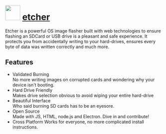 # <img src="https://cdn.jsdelivr.net/gh/majkinetor/chocolatey/etcher/icon.png" width="48" height="48"/> [etcher](https://chocolatey.org/packages/etcher)

Etcher is a powerful OS image flasher built with web technologies to ensure flashing an SDCard or USB drive is a pleasant and safe experience. It protects you from accidentally writing to your hard-drives, ensures every byte of data was written correctly and much more.

## Features

- Validated Burning  
No more writing images on corrupted cards and wondering why your device isn't booting.
- Hard Drive Friendly  
Makes drive selection obvious to avoid wiping your entire hard-drive
- Beautiful Interface  
Who said burning SD cards has to be an eyesore.
- Open Source  
Made with JS, HTML, node.js and Electron. Dive in and contribute!
- Cross Platform 
Works for everyone, no more complicated install instructions.